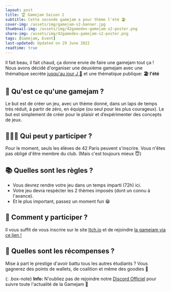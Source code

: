 ```yaml
---
layout: post
title: 🏆 Gamejam Saison 2
subtitle: Cette seconde gamejam a pour thème l'été 🏖
cover-img: /assets/img/gamejam-s2-banner.jpg
thumbnail-img: /assets/img/42gamedev-gamejam-s2-poster.png
share-img: /assets/img/42gamedev-gamejam-s2-poster.png
tags: [Gamejam, Event]
last-updated: Updated on 29 June 2022
readtime: true
---
```


Il fait beau, il fait chaud, ça donne envie de faire une gamejam tout ça !
Nous avons décidé d'organiser une deuxième gamejam avec une thématique secrète 
[jusqu'au jour J 📆](https://itch.io/jam/42gamedev-s2) et une thématique publique: **🏖 l'été**

## 👾 Qu'est ce qu'une gamejam ?
Le but est de créer un jeu, avec un thème donné, dans un laps de temps très réduit, à partir de zéro, en équipe (ou seul pour les plus courageux). Le but est simplement de créer pour le plaisir et d’expérimenter des concepts de jeux.

## 👩🏼‍💻 Qui peut y participer ?
Pour le moment, seuls les élèves de 42 Paris peuvent s'inscrire.
Vous n'êtes pas obligé d'être membre du club. (Mais c'est toujours mieux 😇)

## 📚 Quelles sont les règles ?
- Vous devrez rendre votre jeu dans un temps imparti (72h) ici.
- Votre jeu devra respécter les 2 thèmes imposés (dont un connu à l'avance).
- Et le plus important, passez un moment fun 😁

## 💼 Comment y participer ?
Il vous suffit de vous inscrire sur le site [Itch.io](https://itch.io)
et de rejoindre [la gamejam via ce lien !](https://itch.io/jam/42gamedev-s2)

## 🎁 Quelles sont les récompenses ?
Mise à part le prestige d'avoir battu tous les autres étudiants ?
Vous gagnerez des points de wallets, de coalition et même des goodies 👕

{: .box-note}
**Info:** N'oubliez pas de rejoindre notre [Discord Officiel](https://discord.gg/w9KPeC5uYa) pour suivre toute l'actualité de la Gamejam 🎉